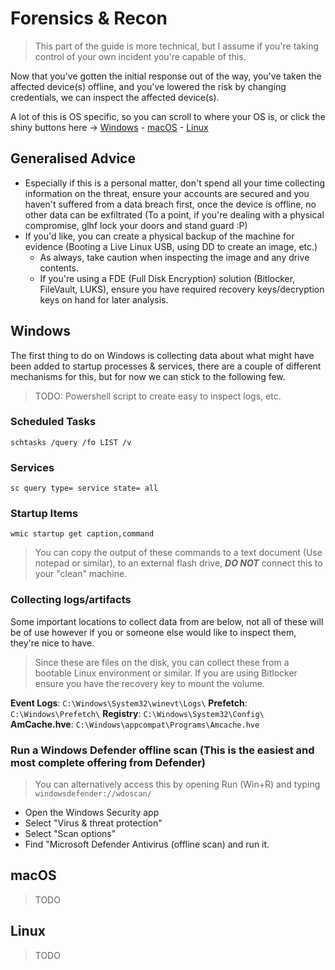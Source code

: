 # Forensics & Recon

> This part of the guide is more technical, but I assume if you're taking control of your own incident you're capable of this.

Now that you've gotten the initial response out of the way, you've taken the affected device(s) offline, and you've lowered the risk by changing credentials, we can inspect the affected device(s).

A lot of this is OS specific, so you can scroll to where your OS is, or click the shiny buttons here -> [Windows](#windows) - [macOS](#macos) - [Linux](#linux)

## Generalised Advice
- Especially if this is a personal matter, don't spend all your time collecting information on the threat, ensure your accounts are secured and you haven't suffered from a data breach first, once the device is offline, no other data can be exfiltrated (To a point, if you're dealing with a physical compromise, glhf lock your doors and stand guard :P)
- If you'd like, you can create a physical backup of the machine for evidence (Booting a Live Linux USB, using DD to create an image, etc.)
  - As always, take caution when inspecting the image and any drive contents.
  - If you're using a FDE (Full Disk Encryption) solution (Bitlocker, FileVault, LUKS), ensure you have required recovery keys/decryption keys on hand for later analysis.

## Windows
The first thing to do on Windows is collecting data about what might have been added to startup processes & services, there are a couple of different mechanisms for this, but for now we can stick to the following few.
> TODO: Powershell script to create easy to inspect logs, etc.
### Scheduled Tasks
```
schtasks /query /fo LIST /v
```

### Services
```
sc query type= service state= all
```

### Startup Items
```
wmic startup get caption,command
```

> You can copy the output of these commands to a text document (Use notepad or similar), to an external flash drive, ***DO NOT*** connect this to your "clean" machine.

### Collecting logs/artifacts
Some important locations to collect data from are below, not all of these will be of use however if you or someone else would like to inspect them, they're nice to have.

> Since these are files on the disk, you can collect these from a bootable Linux environment or similar. If you are using Bitlocker ensure you have the recovery key to mount the volume.

**Event Logs**: `C:\Windows\System32\winevt\Logs\`
**Prefetch**: `C:\Windows\Prefetch\`
**Registry**: `C:\Windows\System32\Config\`
**AmCache.hve**: `C:\Windows\appcompat\Programs\Amcache.hve`

### Run a Windows Defender offline scan (This is the easiest and most complete offering from Defender)
> You can alternatively access this by opening Run (Win+R) and typing `windowsdefender://wdoscan/`
- Open the Windows Security app
- Select "Virus & threat protection"
- Select "Scan options"
- Find "Microsoft Defender Antivirus (offline scan) and run it.

## macOS
> TODO

## Linux
> TODO